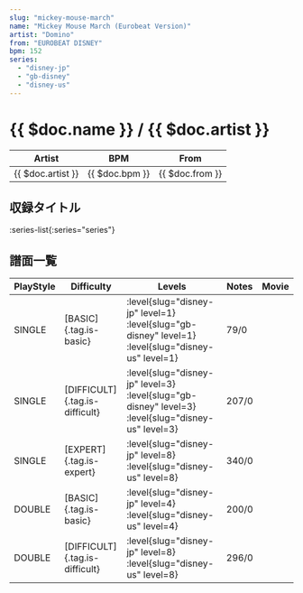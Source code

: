 ```yaml
---
slug: "mickey-mouse-march"
name: "Mickey Mouse March (Eurobeat Version)"
artist: "Domino"
from: "EUROBEAT DISNEY"
bpm: 152
series:
  - "disney-jp"
  - "gb-disney"
  - "disney-us"
---
```


# {{ $doc.name }} / {{ $doc.artist }}

|Artist|BPM|From|
|------|---|----|
|{{ $doc.artist }}|{{ $doc.bpm }}|{{ $doc.from }}|

## 収録タイトル

:series-list{:series="series"}

## 譜面一覧

|PlayStyle|Difficulty|Levels|Notes|Movie|
|---------|----------|------|-----|-----|
|SINGLE|[BASIC]{.tag.is-basic}|<div class="field is-grouped is-grouped-multiline"> :level{slug="disney-jp" level=1} :level{slug="gb-disney" level=1} :level{slug="disney-us" level=1}</div>|79/0||
|SINGLE|[DIFFICULT]{.tag.is-difficult}|<div class="field is-grouped is-grouped-multiline"> :level{slug="disney-jp" level=3} :level{slug="gb-disney" level=3} :level{slug="disney-us" level=3}</div>|207/0||
|SINGLE|[EXPERT]{.tag.is-expert}|<div class="field is-grouped is-grouped-multiline"> :level{slug="disney-jp" level=8} :level{slug="disney-us" level=8}</div>|340/0||
|DOUBLE|[BASIC]{.tag.is-basic}|<div class="field is-grouped is-grouped-multiline"> :level{slug="disney-jp" level=4} :level{slug="disney-us" level=4}</div>|200/0||
|DOUBLE|[DIFFICULT]{.tag.is-difficult}|<div class="field is-grouped is-grouped-multiline"> :level{slug="disney-jp" level=8} :level{slug="disney-us" level=8}</div>|296/0||
